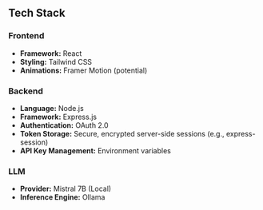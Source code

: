 ## Tech Stack

### Frontend
- **Framework:** React
- **Styling:** Tailwind CSS
- **Animations:** Framer Motion (potential)

### Backend
- **Language:** Node.js
- **Framework:** Express.js
- **Authentication:** OAuth 2.0
- **Token Storage:** Secure, encrypted server-side sessions (e.g., express-session)
- **API Key Management:** Environment variables

### LLM
- **Provider:** Mistral 7B (Local)
- **Inference Engine:** Ollama
